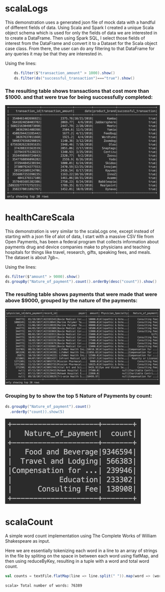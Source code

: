 # scalaLogs
  This demonstration uses a generated json file of mock data with a handful of different fields of data. Using Scala and Spark I created a unique Scala object schema which is used for only the fields of data we are interested in to create a DataFrame.
  Then using Spark SQL, I select those fields of interest from the DataFrame and convert it to a Dataset for the Scala object case class. 
  From there, the user can do any filtering to that DataFrame for any queries it may be that they are interested in. 
   
  Using the lines:
  
  ```scala
      ds.filter($"transaction_amount" > 1000).show()
      ds.filter(ds("successful_transaction")==="true").show()
  ```
  ### The resulting table shows transactions that cost more than $1000. and that were true for being successfully completed:
  ![alt text](https://github.com/harshnoiise/scalaSparkDemos/blob/master/scalaLogsTable.png)

  
  
# healthCareScala
  This demonstration is very similar to the scalaLogs one, except instead of starting with a json file of alot of data, I start with a massive CSV file from Open Payments, has been a federal program that collects information about payments drug and device companies make to physicians and teaching hospitals for things like travel, research, gifts, speaking fees, and meals. The dataset is about 7gb~. 
   
  Using the lines:
   
  ```scala
  ds.filter($"amount" > 9000).show()
  ds.groupBy("Nature_of_payment").count().orderBy(desc("count")).show()
  ```
  ### The resulting table shows payments that were made that were above $9000, grouped by the nature of the payments:
  ![alt text](https://github.com/harshnoiise/scalaSparkDemos/blob/master/healthCareScalaTable.png)
  
  ### Grouping by to show the top 5 Nature of Payments by count: 
  ```scala
  ds.groupBy("Nature_of_payment").count()
    .orderBy("count)).show(5)
  ```
  ![alt text](https://github.com/harshnoiise/scalaSparkDemos/blob/master/top_5.png)
  
# scalaCount
  A simple word count implementation using The Complete Works of William Shakespeare as input.
  
  Here we are essentially tokenizing each word in a line to an array of strings in the file by spliting on the space in   between each word using flatMap, and then using reduceByKey, resulting in a tuple with a word and total word count.
 ```scala
 val counts = textFile.flatMap(line => line.split(" ")).map(word => (word, 1)).reduceByKey(_ + _)
 ```
 ```
 scala> Total number of words: 76389
 ```
